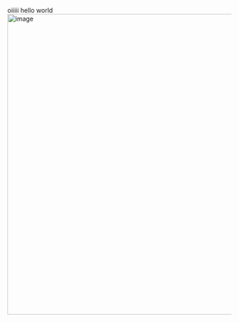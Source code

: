 oiiiii
hello world
<img width="1080" height="675" alt="image" src="https://github.com/user-attachments/assets/abbea54e-84ba-42cd-98a5-04eea8c946e6" />


